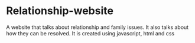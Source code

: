 # Relationship-website
A website that talks about relationship and family issues. It also talks about how they can be resolved. It is created using javascript, html and css
